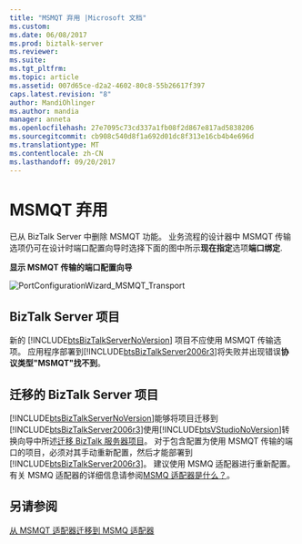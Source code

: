 ```yaml
---
title: "MSMQT 弃用 |Microsoft 文档"
ms.custom: 
ms.date: 06/08/2017
ms.prod: biztalk-server
ms.reviewer: 
ms.suite: 
ms.tgt_pltfrm: 
ms.topic: article
ms.assetid: 007d65ce-d2a2-4602-80c8-55b26617f397
caps.latest.revision: "8"
author: MandiOhlinger
ms.author: mandia
manager: anneta
ms.openlocfilehash: 27e7095c73cd337a1fb08f2d867e817ad5838206
ms.sourcegitcommit: cb908c540d8f1a692d01dc8f313e16cb4b4e696d
ms.translationtype: MT
ms.contentlocale: zh-CN
ms.lasthandoff: 09/20/2017
---
```

# <a name="msmqt-deprecation"></a>MSMQT 弃用
已从 BizTalk Server 中删除 MSMQT 功能。 业务流程的设计器中 MSMQT 传输选项仍可在设计时端口配置向导时选择下面的图中所示**现在指定**选项**端口绑定**.  
  
 **显示 MSMQT 传输的端口配置向导**  
  
 ![](../core/media/portconfigurationwizard-msmqt-transport.gif "PortConfigurationWizard_MSMQT_Transport")  
  
## <a name="biztalk-server-projects"></a>BizTalk Server 项目  
 新的 [!INCLUDE[btsBizTalkServerNoVersion](../includes/btsbiztalkservernoversion-md.md)] 项目不应使用 MSMQT 传输选项。 应用程序部署到[!INCLUDE[btsBizTalkServer2006r3](../includes/btsbiztalkserver2006r3-md.md)]将失败并出现错误**协议类型"MSMQT"找不到**。  
  
## <a name="migrated-biztalk-server-projects"></a>迁移的 BizTalk Server 项目  
 [!INCLUDE[btsBizTalkServerNoVersion](../includes/btsbiztalkservernoversion-md.md)]能够将项目迁移到[!INCLUDE[btsBizTalkServer2006r3](../includes/btsbiztalkserver2006r3-md.md)]使用[!INCLUDE[btsVStudioNoVersion](../includes/btsvstudionoversion-md.md)]转换向导中所述[迁移 BizTalk 服务器项目](../core/migrating-a-biztalk-server-project.md)。 对于包含配置为使用 MSMQT 传输的端口的项目，必须对其手动重新配置，然后才能部署到 [!INCLUDE[btsBizTalkServer2006r3](../includes/btsbiztalkserver2006r3-md.md)]。 建议使用 MSMQ 适配器进行重新配置。  有关 MSMQ 适配器的详细信息请参阅[MSMQ 适配器是什么？](../core/what-is-the-msmq-adapter.md)。  
  
## <a name="see-also"></a>另请参阅  
 [从 MSMQT 适配器迁移到 MSMQ 适配器](../core/migrating-from-the-msmqt-adapter-to-the-msmq-adapter.md)